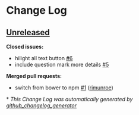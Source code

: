 # Change Log

## [Unreleased](https://github.com/dawsonbotsford/vimrcBuilder/tree/HEAD)

**Closed issues:**

- hilight all text button [\#6](https://github.com/dawsonbotsford/vimrcBuilder/issues/6)
- include question mark more details [\#5](https://github.com/dawsonbotsford/vimrcBuilder/issues/5)

**Merged pull requests:**

- switch from bower to npm [\#1](https://github.com/dawsonbotsford/vimrcBuilder/pull/1) ([rimunroe](https://github.com/rimunroe))



\* *This Change Log was automatically generated by [github_changelog_generator](https://github.com/skywinder/Github-Changelog-Generator)*